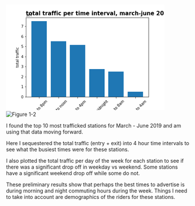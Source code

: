 ![Figure 1-1](traffictime.png "Figure 1-1")
![Figure 1-2](trafficperdayline "Figure 1-2")


I found the top 10 most trafficked stations for March - June 2019 and am using that data moving forward.

Here I sequestered the total traffic (entry + exit) into 4 hour time intervals to see what the busiest times were for these stations. 

I also plotted the total traffic per day of the week for each station to see if there was a significant drop off in weekday vs weekend. Some stations have a significant weekend drop off while some do not. 

These preliminary results show that perhaps the best times to advertise is during morning and night commuting hours during the week. Things I need to take into account are demographics of the riders for these stations. 